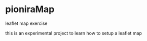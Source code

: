 # pioniraMap
leaflet map exercise

this is an experimental project to learn how to setup a leaflet map
